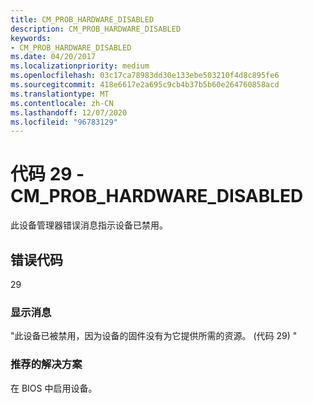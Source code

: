 ```yaml
---
title: CM_PROB_HARDWARE_DISABLED
description: CM_PROB_HARDWARE_DISABLED
keywords:
- CM_PROB_HARDWARE_DISABLED
ms.date: 04/20/2017
ms.localizationpriority: medium
ms.openlocfilehash: 03c17ca78983dd30e133ebe503210f4d8c895fe6
ms.sourcegitcommit: 418e6617e2a695c9cb4b37b5b60e264760858acd
ms.translationtype: MT
ms.contentlocale: zh-CN
ms.lasthandoff: 12/07/2020
ms.locfileid: "96783129"
---
```

# <a name="code-29---cm_prob_hardware_disabled"></a>代码 29 - CM_PROB_HARDWARE_DISABLED

此设备管理器错误消息指示设备已禁用。

## <a name="error-code"></a>错误代码

29

### <a name="display-message"></a>显示消息

"此设备已被禁用，因为设备的固件没有为它提供所需的资源。  (代码 29) "

### <a name="recommended-resolution"></a>推荐的解决方案

在 BIOS 中启用设备。
